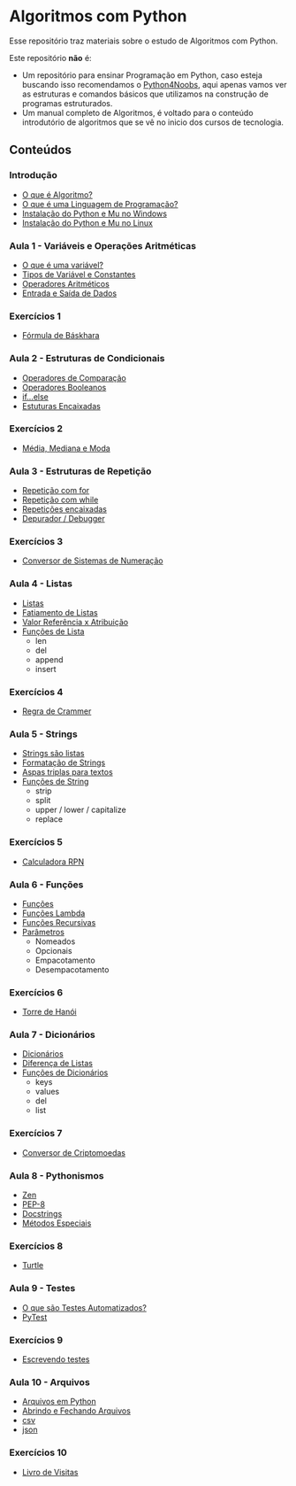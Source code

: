 # Algoritmos com Python

Esse repositório traz materiais sobre o estudo de Algoritmos com Python.

Este repositório **não** é:
- Um repositório para ensinar Programação em Python, caso esteja buscando isso recomendamos o [Python4Noobs](https://github.com/wendrewdevelop/python4noobs), aqui apenas vamos ver as estruturas e comandos básicos que utilizamos na construção de programas estruturados.
- Um manual completo de Algoritmos, é voltado para o conteúdo introdutório de algoritmos que se vê no inicio dos cursos de tecnologia.

## Conteúdos

### Introdução
- [O que é Algoritmo?](#)
- [O que é uma Linguagem de Programação?](#)
- [Instalação do Python e Mu no Windows](#)
- [Instalação do Python e Mu no Linux](#)

### Aula 1 - Variáveis e Operações Aritméticas
- [O que é uma variável?](#)
- [Tipos de Variável e Constantes](#)
- [Operadores Aritméticos](#)
- [Entrada e Saída de Dados](#)

### Exercícios 1
- [Fórmula de Báskhara](#)

### Aula 2 - Estruturas de Condicionais
- [Operadores de Comparação](#)
- [Operadores Booleanos](#)
- [if...else](#)
- [Estuturas Encaixadas](#)

### Exercícios 2
- [Média, Mediana e Moda](#)

### Aula 3 - Estruturas de Repetição
- [Repetição com for](#)
- [Repetição com while](#)
- [Repetições encaixadas](#)
- [Depurador / Debugger](#)

### Exercícios 3 
- [Conversor de Sistemas de Numeração](#)

### Aula 4 - Listas
- [Listas](#)
- [Fatiamento de Listas](#)
- [Valor Referência x Atribuição](#)
- [Funções de Lista](#)
    - len
    - del
    - append
    - insert

### Exercícios 4
- [Regra de Crammer](#)

### Aula 5 - Strings
- [Strings são listas](#)
- [Formatação de Strings](#)
- [Aspas triplas para textos](#)
- [Funções de String](#)
    - strip
    - split
    - upper / lower / capitalize
    - replace

### Exercícios 5
- [Calculadora RPN](#)

### Aula 6 - Funções
- [Funções](#)
- [Funções Lambda](#)
- [Funções Recursivas](#)
- [Parâmetros](#)
    - Nomeados
    - Opcionais
    - Empacotamento
    - Desempacotamento

### Exercícios 6
- [Torre de Hanói](#)

### Aula 7 - Dicionários
- [Dicionários](#)
- [Diferença de Listas](#)
- [Funções de Dicionários](#)
    - keys
    - values
    - del
    - list

### Exercícios 7
- [Conversor de Criptomoedas](#)

### Aula 8 - Pythonismos
- [Zen](#)
- [PEP-8](#)
- [Docstrings](#)
- [Métodos Especiais](#)

### Exercícios 8
- [Turtle](#)

### Aula 9 - Testes
- [O que são Testes Automatizados?](#)
- [PyTest](#)

### Exercícios 9
- [Escrevendo testes](#)

### Aula 10 - Arquivos
- [Arquivos em Python](#)
- [Abrindo e Fechando Arquivos](#)
- [csv](#)
- [json](#)

### Exercícios 10
- [Livro de Visitas](#)